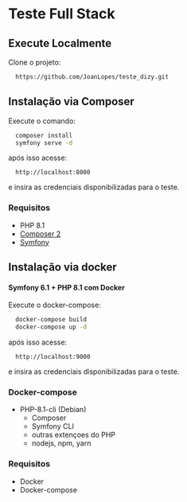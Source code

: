 # Teste Full Stack 

## Execute Localmente

Clone o projeto:

```bash
  https://github.com/JoanLopes/teste_dizy.git
```

## Instalação via Composer

Execute o comando:

```bash
  composer install
  symfony serve -d
```
após isso acesse:

```http request
  http://localhost:8000
```
e insira as credenciais disponibilizadas para o teste.

### Requisitos

- PHP 8.1
- [Composer 2](https://getcomposer.org/download/)
- [Symfony](https://symfony.com/download)

## Instalação via docker

#### Symfony 6.1 + PHP 8.1 com Docker

Execute o docker-compose:

```bash
  docker-compose build
  docker-compose up -d
```
após isso acesse:

```http request
  http://localhost:9000
```

e insira as credenciais disponibilizadas para o teste.

### Docker-compose

- PHP-8.1-cli (Debian)
    - Composer
    - Symfony CLI
    - outras extençoes do PHP
    - nodejs, npm, yarn

### Requisitos

- Docker
- Docker-compose

